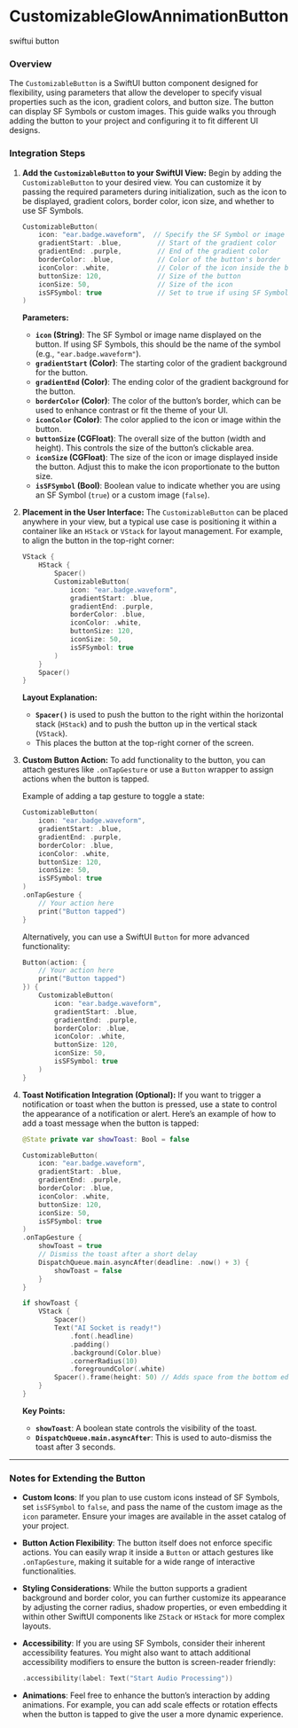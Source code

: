 # CustomizableGlowAnnimationButton
swiftui button

### Overview
The `CustomizableButton` is a SwiftUI button component designed for flexibility, using parameters that allow the developer to specify visual properties such as the icon, gradient colors, and button size. The button can display SF Symbols or custom images. This guide walks you through adding the button to your project and configuring it to fit different UI designs.

### Integration Steps

1. **Add the `CustomizableButton` to your SwiftUI View:**
   Begin by adding the `CustomizableButton` to your desired view. You can customize it by passing the required parameters during initialization, such as the icon to be displayed, gradient colors, border color, icon size, and whether to use SF Symbols.

   ```swift
   CustomizableButton(
       icon: "ear.badge.waveform",  // Specify the SF Symbol or image name
       gradientStart: .blue,         // Start of the gradient color
       gradientEnd: .purple,         // End of the gradient color
       borderColor: .blue,           // Color of the button's border
       iconColor: .white,            // Color of the icon inside the button
       buttonSize: 120,              // Size of the button
       iconSize: 50,                 // Size of the icon
       isSFSymbol: true              // Set to true if using SF Symbols, false if using a custom image
   )
   ```

   **Parameters:**
   - **`icon` (String)**: The SF Symbol or image name displayed on the button. If using SF Symbols, this should be the name of the symbol (e.g., `"ear.badge.waveform"`).
   - **`gradientStart` (Color)**: The starting color of the gradient background for the button.
   - **`gradientEnd` (Color)**: The ending color of the gradient background for the button.
   - **`borderColor` (Color)**: The color of the button’s border, which can be used to enhance contrast or fit the theme of your UI.
   - **`iconColor` (Color)**: The color applied to the icon or image within the button.
   - **`buttonSize` (CGFloat)**: The overall size of the button (width and height). This controls the size of the button’s clickable area.
   - **`iconSize` (CGFloat)**: The size of the icon or image displayed inside the button. Adjust this to make the icon proportionate to the button size.
   - **`isSFSymbol` (Bool)**: Boolean value to indicate whether you are using an SF Symbol (`true`) or a custom image (`false`).

2. **Placement in the User Interface:**
   The `CustomizableButton` can be placed anywhere in your view, but a typical use case is positioning it within a container like an `HStack` or `VStack` for layout management. For example, to align the button in the top-right corner:

   ```swift
   VStack {
       HStack {
           Spacer()
           CustomizableButton(
               icon: "ear.badge.waveform",
               gradientStart: .blue,
               gradientEnd: .purple,
               borderColor: .blue,
               iconColor: .white,
               buttonSize: 120,
               iconSize: 50,
               isSFSymbol: true
           )
       }
       Spacer()
   }
   ```
   
   **Layout Explanation:**
   - **`Spacer()`** is used to push the button to the right within the horizontal stack (`HStack`) and to push the button up in the vertical stack (`VStack`).
   - This places the button at the top-right corner of the screen.

3. **Custom Button Action:**
   To add functionality to the button, you can attach gestures like `.onTapGesture` or use a `Button` wrapper to assign actions when the button is tapped.

   Example of adding a tap gesture to toggle a state:
   ```swift
   CustomizableButton(
       icon: "ear.badge.waveform",
       gradientStart: .blue,
       gradientEnd: .purple,
       borderColor: .blue,
       iconColor: .white,
       buttonSize: 120,
       iconSize: 50,
       isSFSymbol: true
   )
   .onTapGesture {
       // Your action here
       print("Button tapped")
   }
   ```

   Alternatively, you can use a SwiftUI `Button` for more advanced functionality:
   ```swift
   Button(action: {
       // Your action here
       print("Button tapped")
   }) {
       CustomizableButton(
           icon: "ear.badge.waveform",
           gradientStart: .blue,
           gradientEnd: .purple,
           borderColor: .blue,
           iconColor: .white,
           buttonSize: 120,
           iconSize: 50,
           isSFSymbol: true
       )
   }
   ```

4. **Toast Notification Integration (Optional):**
   If you want to trigger a notification or toast when the button is pressed, use a state to control the appearance of a notification or alert. Here’s an example of how to add a toast message when the button is tapped:

   ```swift
   @State private var showToast: Bool = false
   
   CustomizableButton(
       icon: "ear.badge.waveform",
       gradientStart: .blue,
       gradientEnd: .purple,
       borderColor: .blue,
       iconColor: .white,
       buttonSize: 120,
       iconSize: 50,
       isSFSymbol: true
   )
   .onTapGesture {
       showToast = true
       // Dismiss the toast after a short delay
       DispatchQueue.main.asyncAfter(deadline: .now() + 3) {
           showToast = false
       }
   }
   
   if showToast {
       VStack {
           Spacer()
           Text("AI Socket is ready!")
               .font(.headline)
               .padding()
               .background(Color.blue)
               .cornerRadius(10)
               .foregroundColor(.white)
           Spacer().frame(height: 50) // Adds space from the bottom edge
       }
   }
   ```

   **Key Points:**
   - **`showToast`**: A boolean state controls the visibility of the toast.
   - **`DispatchQueue.main.asyncAfter`**: This is used to auto-dismiss the toast after 3 seconds.

---

### Notes for Extending the Button

- **Custom Icons**: If you plan to use custom icons instead of SF Symbols, set `isSFSymbol` to `false`, and pass the name of the custom image as the `icon` parameter. Ensure your images are available in the asset catalog of your project.

- **Button Action Flexibility**: The button itself does not enforce specific actions. You can easily wrap it inside a `Button` or attach gestures like `.onTapGesture`, making it suitable for a wide range of interactive functionalities.

- **Styling Considerations**: While the button supports a gradient background and border color, you can further customize its appearance by adjusting the corner radius, shadow properties, or even embedding it within other SwiftUI components like `ZStack` or `HStack` for more complex layouts.

- **Accessibility**: If you are using SF Symbols, consider their inherent accessibility features. You might also want to attach additional accessibility modifiers to ensure the button is screen-reader friendly:
   ```swift
   .accessibility(label: Text("Start Audio Processing"))
   ```

- **Animations**: Feel free to enhance the button’s interaction by adding animations. For example, you can add scale effects or rotation effects when the button is tapped to give the user a more dynamic experience.